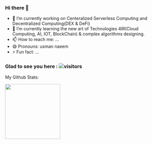 ### Hi there 👋

- 🔭 I’m currently working on Centeralized Serverless Computing and Decentralized Computing(DEX & DeFi)
- 🌱 I’m currently learning the new art of Technologies 4IR(Cloud Computing, AI, IOT, BlockChain) & complex algorithms designing.
- 📫 How to reach me: ...
- 😄 Pronouns: usman naeem
- ⚡ Fun fact: ...

### Glad to see you here :          ![visitors](https://visitor-badge.glitch.me/badge?page_id=${your.usmanbinnaeem}.${your.repo.id})

My Github Stats:

<img height="180em" src="https://github-readme-stats.vercel.app/api?username=usmanbinnaeem&show_icons=true&hide_border=true&&count_private=true&include_all_commits=true" />

<!--START_SECTION:waka-->
<!--END_SECTION:waka-->

